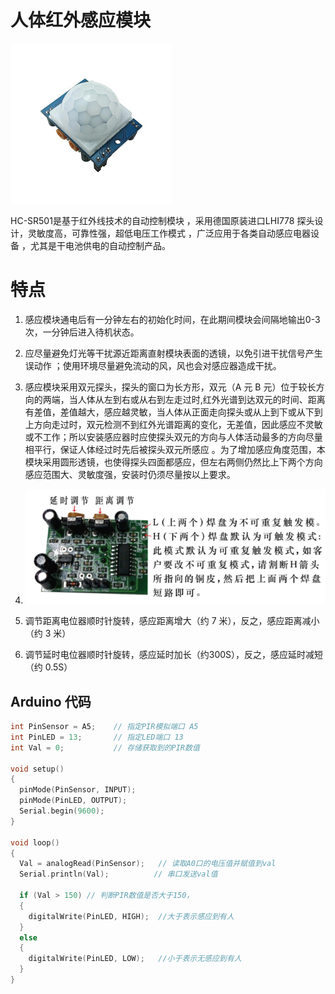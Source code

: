 # 人体红外感应模块

![](/assets/renti.png)

HC-SR501是基于红外线技术的自动控制模块 ，采用德国原装进口LHI778 探头设计，灵敏度高，可靠性强，超低电压工作模式 ，广泛应用于各类自动感应电器设备 ，尤其是干电池供电的自动控制产品。

# 特点

1. 感应模块通电后有一分钟左右的初始化时间，在此期间模块会间隔地输出0-3 次，一分钟后进入待机状态。
2. 应尽量避免灯光等干扰源近距离直射模块表面的透镜，以免引进干扰信号产生误动作 ；使用环境尽量避免流动的风，风也会对感应器造成干扰。
3. 感应模块采用双元探头，探头的窗口为长方形，双元（A 元 B 元）位于较长方向的两端，当人体从左到右或从右到左走过时,红外光谱到达双元的时间、距离有差值，差值越大，感应越灵敏，当人体从正面走向探头或从上到下或从下到上方向走过时，双元检测不到红外光谱距离的变化，无差值，因此感应不灵敏或不工作；所以安装感应器时应使探头双元的方向与人体活动最多的方向尽量相平行，保证人体经过时先后被探头双元所感应 。为了增加感应角度范围，本模块采用圆形透镜，也使得探头四面都感应，但左右两侧仍然比上下两个方向感应范围大、灵敏度强，安装时仍须尽量按以上要求。
4. ![](/assets/rentiganying_tedian.png)

5. 调节距离电位器顺时针旋转，感应距离增大（约 7 米），反之，感应距离减小（约 3 米）

6. 调节延时电位器顺时针旋转，感应延时加长（约300S），反之，感应延时减短（约 0.5S）

## Arduino 代码

```cpp
int PinSensor = A5;    // 指定PIR模拟端口 A5  
int PinLED = 13;       // 指定LED端口 13  
int Val = 0;           // 存储获取到的PIR数值  
  
void setup()  
{  
  pinMode(PinSensor, INPUT);
  pinMode(PinLED, OUTPUT); 
  Serial.begin(9600);
}  
  
void loop()  
{  
  Val = analogRead(PinSensor);   // 读取A0口的电压值并赋值到val  
  Serial.println(Val);          // 串口发送val值  
    
  if (Val > 150) // 判断PIR数值是否大于150，  
  {  
    digitalWrite(PinLED, HIGH);  //大于表示感应到有人  
  }  
  else  
  {  
    digitalWrite(PinLED, LOW);   //小于表示无感应到有人  
  }  
}  
```



